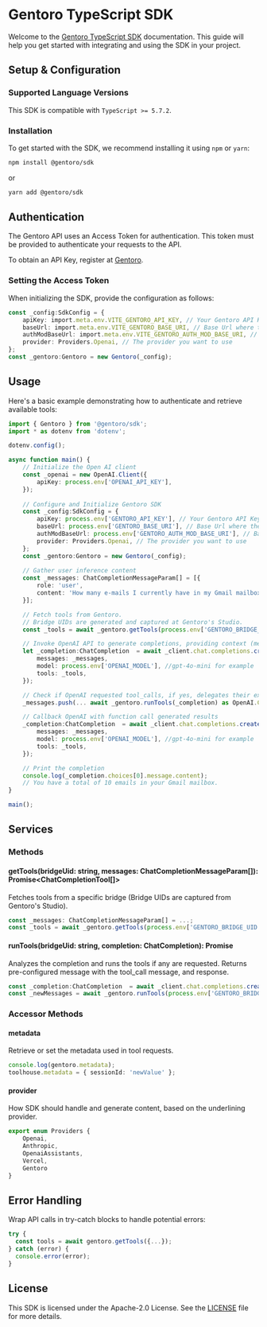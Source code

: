 # Gentoro TypeScript SDK

Welcome to the [Gentoro TypeScript SDK](https://gentoro.com/docs/quickstart/quick-start-typescript) documentation. 
This guide will help you get started with integrating and using the SDK in your project.

## Setup & Configuration

### Supported Language Versions

This SDK is compatible with `TypeScript >= 5.7.2`.

### Installation

To get started with the SDK, we recommend installing it using `npm` or `yarn`:

```bash
npm install @gentoro/sdk
```

or

```bash
yarn add @gentoro/sdk
```

## Authentication

The Gentoro API uses an Access Token for authentication. This token must be provided to authenticate your requests to the API.

To obtain an API Key, register at [Gentoro](https://gentoro.com/).

### Setting the Access Token

When initializing the SDK, provide the configuration as follows:

```ts
const _config:SdkConfig = {
    apiKey: import.meta.env.VITE_GENTORO_API_KEY, // Your Gentoro API Key
    baseUrl: import.meta.env.VITE_GENTORO_BASE_URI, // Base Url where the Gentoro API is hosted
    authModBaseUrl: import.meta.env.VITE_GENTORO_AUTH_MOD_BASE_URI, // Base Url where the Gentoro Auth module UI is hosted
    provider: Providers.Openai, // The provider you want to use
};
const _gentoro:Gentoro = new Gentoro(_config);
```

## Usage

Here's a basic example demonstrating how to authenticate and retrieve available tools:

```ts
import { Gentoro } from '@gentoro/sdk';
import * as dotenv from 'dotenv';

dotenv.config();

async function main() {
    // Initialize the Open AI client
    const _openai = new OpenAI.Client({
        apiKey: process.env['OPENAI_API_KEY'],
    });
    
    // Configure and Initialize Gentoro SDK
    const _config:SdkConfig = {
        apiKey: process.env['GENTORO_API_KEY'], // Your Gentoro API Key
        baseUrl: process.env['GENTORO_BASE_URI'], // Base Url where the Gentoro API is hosted
        authModBaseUrl: process.env['GENTORO_AUTH_MOD_BASE_URI'], // Base Url where the Gentoro Auth module UI is hosted
        provider: Providers.Openai, // The provider you want to use
    };
    const _gentoro:Gentoro = new Gentoro(_config);
    
    // Gather user inference content
    const _messages: ChatCompletionMessageParam[] = [{
        role: 'user',
        content: 'How many e-mails I currently have in my Gmail mailbox?',
    }];

    // Fetch tools from Gentoro.
    // Bridge UIDs are generated and captured at Gentoro's Studio.
    const _tools = await _gentoro.getTools(process.env['GENTORO_BRIDGE_UID'], _messages) as ChatCompletionTool[];

    // Invoke OpenAI API to generate completions, providing context (messages) and available tools
    let _completion:ChatCompletion  = await _client.chat.completions.create({
        messages: _messages,
        model: process.env['OPENAI_MODEL'], //gpt-4o-mini for example
        tools: _tools,
    });

    // Check if OpenAI requested tool_calls, if yes, delegates their execution to Gentoro, and capture the output
    _messages.push(... await _gentoro.runTools(_completion) as OpenAI.Chat.Completions.ChatCompletionMessageParam[])

    // Callback OpenAI with function call generated results
    _completion:ChatCompletion  = await _client.chat.completions.create({
        messages: _messages,
        model: process.env['OPENAI_MODEL'], //gpt-4o-mini for example
        tools: _tools,
    });

    // Print the completion    
    console.log(_completion.choices[0].message.content);
    // You have a total of 10 emails in your Gmail mailbox.
}

main();
```

## Services

### Methods

#### getTools(bridgeUid: string, messages: ChatCompletionMessageParam[]): Promise<ChatCompletionTool[]>

Fetches tools from a specific bridge (Bridge UIDs are captured from Gentoro's Studio).

```ts
const _messages: ChatCompletionMessageParam[] = ...;
const _tools = await _gentoro.getTools(process.env['GENTORO_BRIDGE_UID'], _messages) as ChatCompletionMessageParam[];
```

#### runTools(bridgeUid: string, completion: ChatCompletion): Promise<ChatCompletion>

Analyzes the completion and runs the tools if any are requested.
Returns pre-configured message with the tool_call message, and response.

```ts
const _completion:ChatCompletion  = await _client.chat.completions.create(...);
const _newMessages = await _gentoro.runTools(process.env['GENTORO_BRIDGE_UID'], _completion) as OpenAI.Chat.Completions.ChatCompletionMessageParam[];
```

### Accessor Methods

#### metadata

Retrieve or set the metadata used in tool requests.

```ts
console.log(gentoro.metadata);
toolhouse.metadata = { sessionId: 'newValue' };
```

#### provider

How SDK should handle and generate content, based on the underlining provider.

```ts
export enum Providers {
    Openai,
    Anthropic,
    OpenaiAssistants,
    Vercel,
    Gentoro
}
```

## Error Handling

Wrap API calls in try-catch blocks to handle potential errors:

```ts
try {
  const tools = await gentoro.getTools({...});
} catch (error) {
  console.error(error);
}
```

## License

This SDK is licensed under the Apache-2.0 License. See the [LICENSE](LICENSE) file for more details.
